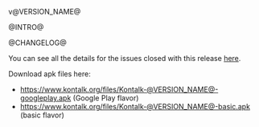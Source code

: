 v@VERSION_NAME@

@INTRO@

@CHANGELOG@

You can see all the details for the issues closed with this release
[here](https://github.com/kontalk/androidclient/issues?utf8=%E2%9C%93&q=milestone%3A@VERSION_NAME@%20is%3Aclosed).

Download apk files here:
- https://www.kontalk.org/files/Kontalk-@VERSION_NAME@-googleplay.apk (Google Play flavor)
- https://www.kontalk.org/files/Kontalk-@VERSION_NAME@-basic.apk (basic flavor)
